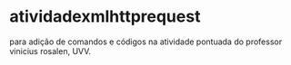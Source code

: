 # atividadexmlhttprequest
para adição de comandos e códigos na atividade pontuada do professor vinicius rosalen, UVV.
